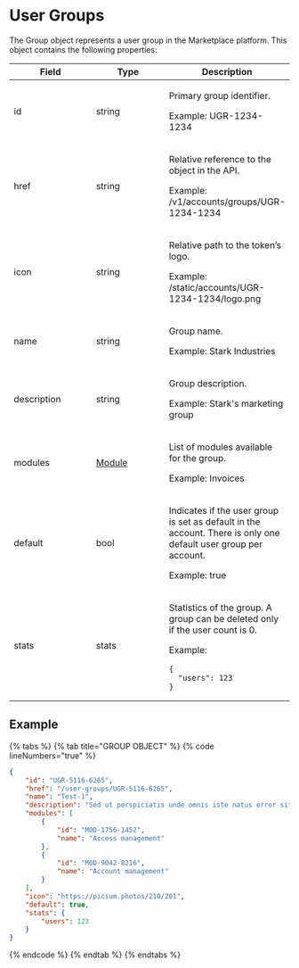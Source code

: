 # User Groups

The Group object represents a user group in the Marketplace platform. This object contains the following properties:

<table data-full-width="false"><thead><tr><th width="140">Field</th><th width="125">Type</th><th>Description</th></tr></thead><tbody><tr><td>id</td><td>string</td><td><p>Primary group identifier. </p><p></p><p>Example: UGR-1234-1234</p></td></tr><tr><td>href</td><td>string</td><td><p>Relative reference to the object in the API. </p><p></p><p>Example: /v1/accounts/groups/UGR-1234-1234</p></td></tr><tr><td>icon</td><td>string</td><td><p>Relative path to the token’s logo. </p><p></p><p>Example: /static/accounts/UGR-1234-1234/logo.png</p></td></tr><tr><td>name</td><td>string</td><td><p>Group name. </p><p></p><p>Example: Stark Industries</p></td></tr><tr><td>description</td><td>string</td><td><p>Group description. </p><p></p><p>Example: Stark's marketing group</p></td></tr><tr><td>modules</td><td><a href="../module/#module-object">Module</a></td><td><p>List of modules available for the group. </p><p></p><p>Example: Invoices</p></td></tr><tr><td>default</td><td>bool</td><td><p>Indicates if the user group is set as default in the account. There is only one default user group per account. </p><p></p><p>Example: true</p></td></tr><tr><td>stats</td><td>stats</td><td><p>Statistics of the group. A group can be deleted only if the user count is 0.  </p><p></p><p>Example:</p><pre class="language-json" data-overflow="wrap" data-line-numbers><code class="lang-json">{
  "users": 123
}
</code></pre></td></tr></tbody></table>

## Example

{% tabs %}
{% tab title="GROUP OBJECT" %}
{% code lineNumbers="true" %}
```json
{
	"id": "UGR-5116-6265",
	"href": "/user-groups/UGR-5116-6265",
	"name": "Test-1",
	"description": "Sed ut perspiciatis unde omnis iste natus error sit voluptatem accusantium doloremque laudantium.",
	"modules": [
		{
			"id": "MOD-1756-1452",
			"name": "Access management"
		},
		{
			"id": "MOD-9042-8216",
			"name": "Account management"
		}
	],
	"icon": "https://picsum.photos/210/201",
	"default": true,
	"stats": {
		"users": 123
	}
}
```
{% endcode %}
{% endtab %}
{% endtabs %}
